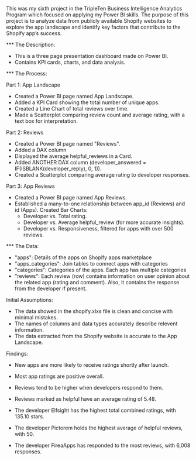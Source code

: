 This was my sixth project in the TripleTen Business Intelligence Analytics Program which focused on applying my Power BI skills. The purpose of this project is to analyze data from publicly available Shopify websites to explore the app landscape and identify key factors that contribute to the Shopify app’s success.

*** The Description:

- This is a three page presentation dashboard made on Power BI.
- Contains KPI cards, charts, and data analysis.

*** The Process: 

Part 1: App Landscape
- Created a Power BI page named App Landscape.
- Added a KPI Card showing the total number of unique apps.
- Created a Line Chart of total reviews over time.
- Made a Scatterplot comparing review count and average rating, with a text box for interpretation.

Part 2: Reviews
- Created a Power BI page named "Reviews".
- Added a DAX column 
- Displayed the average helpful_reviews in a Card.
- Added ANOTHER DAX column (developer_answered = IF(ISBLANK(developer_reply), 0, 1)).
- Created a Scatterplot comparing average rating to developer responses.

Part 3: App Reviews
- Created a Power BI page named App Reviews.
- Established a many-to-one relationship between app_id (Reviews) and id (Apps).
Created Bar Charts:
    - Developer vs. Total rating.
    - Developer vs. Average helpful_review (for more accurate insights).
    - Developer vs. Responsiveness, filtered for apps with over 500 reviews.

*** The Data:

- "apps": Details of the apps on Shopify apps marketplace
- "apps_categories": Join tables to connect apps with categories
- "categories": Categories of the apps. Each app has multiple categories
- "reviews": Each review (row) contains information on user opinion about the related app (rating and comment). Also, it contains the response from the developer if present.

Initial Assumptions:
- The data showed in the shopify.xlxs file is clean and concise with minimal mistakes.
- The names of columns and data types accurately describe relevent information.
- The data extracted from the Shopify website is accurate to the App Landscape.

Findings: 

- New apps are more likely to receive ratings shortly after launch.
  
- Most app ratings are positive overall.
  
- Reviews tend to be higher when developers respond to them.
  
- Reviews marked as helpful have an average rating of 5.48.
  
- The developer Elfsight has the highest total combined ratings, with 135.10 stars.
  
- The developer Pictorem holds the highest average of helpful reviews, with 50.
  
- The developer FireaApps has responded to the most reviews, with 6,008 responses.
